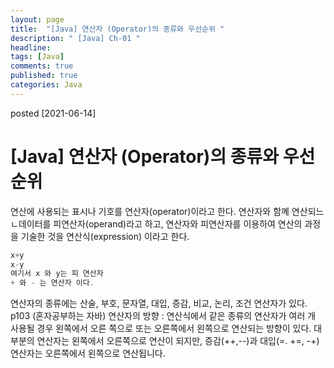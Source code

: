 ```yaml
---
layout: page
title:  "[Java] 연산자 (Operator)의 종류와 우선순위 "
description: " [Java] Ch-01 "
headline: 
tags: [Java]
comments: true
published: true
categories: Java
---
```

posted [2021-06-14] 

# [Java] 연산자 (Operator)의 종류와 우선순위
연산에 사용되는 표시나 기호를 연산자(operator)이라고 한다. 연산자와 함꼐 연산되느 ㄴ데이터를 피연산자(operand)라고 하고, 연산자와 피연산자를 이용하여 연산의 과정을 기술한 것을 연산식(expression) 이라고 한다. 
```java
x+y
x-y
여기서 x 와 y는 피 연산자
+ 와 - 는 연산자 이다.
```
연산자의 종류에는 산술, 부호, 문자열, 대입, 증감, 비교, 논리, 조건 연산자가 있다. p103 (혼자공부하는 자바)
연산자의 방향 : 연산식에서 같은 종류의 연산자가 여러 개 사용될 경우 왼쪽에서 오른 쪽으로 또는 오른쪽에서 왼쪽으로 연산되는 방향이 있다. 대부분의 연산자는 왼쪽에서 오른쪽으로 연산이 되지만, 증감(++,--)과 대입(=. +=, -+) 연산자는 오른쪽에서 왼쪽으로 연산됩니다. 
